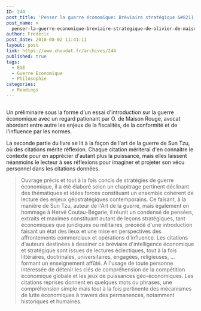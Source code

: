 ```yaml
---
ID: 244
post_title: 'Penser la guerre économique: Bréviaire stratégique &#8211; de Olivier de Maison Rouge'
post_name: >
  penser-la-guerre-economique-breviaire-strategique-de-olivier-de-maison-rouge
author: Frederic
post_date: 2018-08-02 11:41:11
layout: post
link: https://www.choudat.fr/archives/244
published: true
tags:
  - EGE
  - Guerre Economique
  - Philosophie
categories:
  - Readings
---
```

<!-- wp:image {"id":245,"align":"left"} -->

<div class="wp-block-image">
  <figure class="alignleft"><img src="http://www.choudat.fr/blog/wp-content/uploads/2018/09/penserLaGuerreEco-150x150.jpg" alt="" class="wp-image-245" /></figure>
</div>

<!-- /wp:image -->

<!-- wp:paragraph -->

Un préliminaire sous la forme d'un essai d'introduction sur la guerre économique avec un regard pationant par O. de Maison Rouge, avocat abordant entre autre les enjeux de la fiscalités, de la conformité et de l'influence par les normes.

<!-- /wp:paragraph -->

<!-- wp:paragraph -->

La seconde partie du livre se lit à la façon de l'art de la guerre de Sun Tzu, où des citations mérite réflexion. Chaque citation mériterai d'en connaitre le contexte pour en apprécier d'autant plus la puissance, mais elles laissent néanmoins le lecteur à ses réflexions pour imaginer et projeter son vécu personnel dans les citations données.

<!-- /wp:paragraph -->

<!-- wp:quote -->

<blockquote class="wp-block-quote">
  <p>
    Ouvrage précis et tout à la fois concis de stratégies de guerre économique, il a été élaboré selon un chapitrage pertinent déclinant des thématiques et idées forces constituant un ensemble cohérent de lecture des enjeux géostratégiques contemporains. Ce faisant, à la manière de Sun Tzu, auteur de l'Art de la guerre, mais également en hommage à Hervé Coutau-Bégarie, il réunit un condensé de pensées, extraits et maximes constituant autant de leçons stratégiques, tant économiques que juridiques ou militaires, précédé d'une introduction faisant un état des lieux et une mise en perspectives des affrontements commerciaux et opérations d'influence. Les citations d'auteurs destinées à dessiner ce bréviaire d'intelligence économique et stratégique sont issues de lectures éclectiques, tout à la fois littéraires, doctrinales, universitaires, engagées, religieuses, ... formant un enseignement affûté. A l'usage de toute personne intéressée de détenir les clés de compréhension de la compétition économique globale et les jeux de puissances géo-économiques. Les citations reprises donnent en quelques mots ou phrases, une compréhension simple mais tout à la fois pertinente des mécanismes de lutte économiques à travers des permanences, notamment historiques et humaines.
  </p>
</blockquote>

<!-- /wp:quote -->